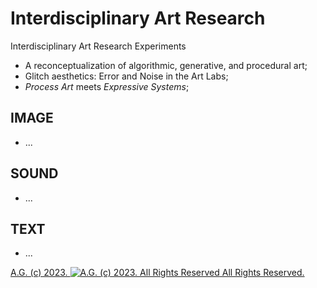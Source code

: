 # Interdisciplinary Art Research
Interdisciplinary Art Research Experiments
* A reconceptualization of algorithmic, generative, and procedural art;
* Glitch aesthetics: Error and Noise in the Art Labs;
* *Process Art* meets *Expressive Systems*;

## IMAGE
* ...

## SOUND
* ...

## TEXT
* ...

[A.G. (c) 2023. ![A.G. (c) 2023. All Rights Reserved](https://historiotheque.files.wordpress.com/2016/11/ag_signature_official_2015_50px_cropped.jpg) All Rights Reserved.](http://alexgagnon.com)

